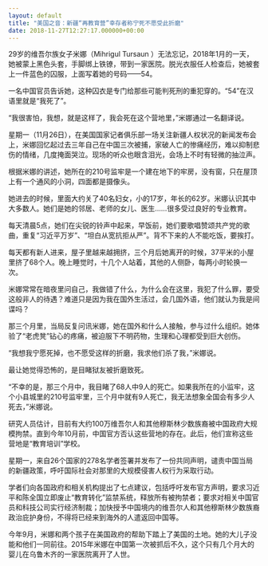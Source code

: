 ```yaml
---
layout: default
title: "美国之音：新疆“再教育营”幸存者称宁死不愿受此折磨"
date: 2018-11-27T12:27:17.000000+00:00
---
```


29岁的维吾尔族女子米娜（Mihrigul Tursaun ）无法忘记，2018年1月的一天，她被蒙上黑色头套，手脚绑上铁镣，带到一家医院。脱光衣服任人检查后，她被套上一件蓝色的囚服，上面写着她的号码——54。

一名中国官员告诉她，这种囚衣是专门给那些可能判死刑的重犯穿的。“54”在汉语里就是“我死了”。

“我很害怕，我想，就是这样了，我会死在这个营地里，”米娜通过一名翻译说。

星期一（11月26日），在美国国家记者俱乐部一场关注新疆人权状况的新闻发布会上，米娜回忆起过去三年自己在中国三次被捕，家破人亡的惨痛经历，难以抑制悲伤的情绪，几度掩面哭泣。现场的听众也眼含泪光，会场上不时有轻微的抽泣声。

根据米娜的讲述，她所在的210号监牢是一个建在地下的牢房，没有窗，只在屋顶上有一个通风的小洞，四面都是摄像头。

她进去的时候，里面大约关了40名妇女，小的17岁，年长的62岁。米娜认识其中大多数人。她们是她的邻居、老师的女儿、医生……很多受过良好的专业教育。

每天清晨5点，她们在尖锐的铃声中起来，早饭前，她们要歌唱赞颂共产党的歌曲，重复“习近平万岁”、“坦白从宽抗拒从严”。背不下来的人不能吃饭，要挨打。

每天都有新人进来，屋子里越来越拥挤，三个月后她离开的时候，37平米的小屋里挤了68个人。晚上睡觉时，十几个人站着，其他的人侧卧，每两小时轮换一次。

米娜常常在暗夜里问自己，我做错了什么，为什么会在这里，我犯了什么罪，要受这般非人的待遇？难道只是因为我在国外生活过，会几国外语，他们就认为我是间谍吗？

那三个月里，当局反复问讯米娜，她在国外和什么人接触，参与过什么组织。她体验了“老虎凳”钻心的疼痛，被迫服下不明药物，生理和心理都受到巨大创伤。

“我想我宁愿死掉，也不愿受这样的折磨，我求他们杀了我，”米娜说。

最让她觉得恐怖的，是目睹狱友被折磨致死。

“不幸的是，那三个月中，我目睹了68人中9人的死亡。如果我所在的小监牢，这个小县城里的210号监牢里，三个月中就有9人死亡，我无法想象全国会有多少人死去，”米娜说。

研究人员估计，目前有大约100万维吾尔人和其他穆斯林少数族裔被中国政府大规模拘禁。直到今年10月前，中国官方否认这些营地的存在。此后，他们宣称这些营地是“教育培训”学校。

星期一，来自26个国家的278名学者签署并发布了一份共同声明，谴责中国当局的新疆政策，呼吁国际社会对那里的大规模侵害人权行为采取行动。

学者们向各国政府和相关机构提出了七点建议，包括呼吁发布官方声明，要求习近平和陈全国立即废止“教育转化”监禁系统，释放所有被拘禁者；要求对相关中国官员和科技公司实行经济制裁；加快授予中国境内的维吾尔人和其他穆斯林少数族裔政治庇护身份，不得将已经来到海外的人遣返回中国等。

今年9月，米娜和两个孩子在美国政府的帮助下踏上了美国的土地。她的大儿子没能和他们一同前往。2015年米娜在中国第一次被抓后不久，这个只有几个月大的婴儿在乌鲁木齐的一家医院离开了人世。

